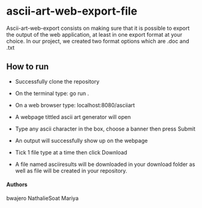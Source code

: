 # ascii-art-web-export-file

Ascii-art-web-export consists on making sure that it is possible to export the output of the web application, at least in one export format at your choice. In our project, we created two format options which are .doc and .txt


## How to run

* Successfully clone the repository

* On the terminal type: go run .
* On a web browser type: localhost:8080/asciiart
* A webpage tittled ascii art generator will open
* Type any ascii character in the box, choose a banner then press Submit
* An output will successfully show up on the webpage
* Tick 1 file type at a time then click Download
* A file named asciiresults will be downloaded in your download folder as well as file will be created in your repository.

#### Authors

bwajero
NathalieSoat
Mariya